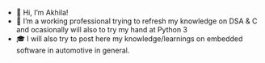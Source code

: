 - 👋 Hi, I’m Akhila!
- 🌱 I’m a working professional trying to refresh my knowledge on DSA & C and ocasionally will also to try my hand at Python 3
- 🎓 I will also try to post here my knowledge/learnings on embedded software in automotive in general.

<!---
akhila1305/akhila1305 is a ✨ special ✨ repository because its `README.md` (this file) appears on your GitHub profile.
You can click the Preview link to take a look at your changes.
--->
